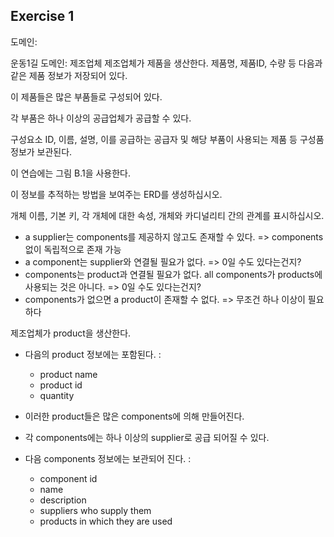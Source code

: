 ## Exercise 1

도메인: 

운동1길
도메인: 제조업체
제조업체가 제품을 생산한다. 제품명, 제품ID, 수량 등 다음과 같은 제품 정보가 저장되어 있다.

 이 제품들은 많은 부품들로 구성되어 있다. 

각 부품은 하나 이상의 공급업체가 공급할 수 있다. 

구성요소 ID, 이름, 설명, 이를 공급하는 공급자 및 해당 부품이 사용되는 제품 등 구성품 정보가 보관된다. 

이 연습에는 그림 B.1을 사용한다. 

이 정보를 추적하는 방법을 보여주는 ERD를 생성하십시오. 

개체 이름, 기본 키, 각 개체에 대한 속성, 개체와 카디널리티 간의 관계를 표시하십시오. 





- a supplier는 components를 제공하지 않고도 존재할 수 있다.  => components 없이 독립적으로 존재 가능
- a component는 supplier와 연결될 필요가 없다.  => 0일 수도 있다는건지?
- components는 product과 연결될 필요가 없다. all components가 products에 사용되는 것은 아니다.  => 0일 수도 있다는건지?
- components가 없으면 a product이 존재할 수 없다. => 무조건 하나 이상이 필요하다



제조업체가 product을 생산한다.

- 다음의 product 정보에는 포함된다. : 
  - product name
  - product id 
  - quantity

- 이러한 product들은 많은 components에 의해 만들어진다.

- 각 components에는 하나 이상의 supplier로 공급 되어질 수 있다.

- 다음 components 정보에는 보관되어 진다. :
  - component id
  - name
  - description
  - suppliers who supply them
  - products in which they are used